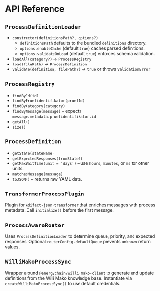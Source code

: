 # API Reference

## `ProcessDefinitionLoader`

- `constructor(definitionsPath?, options?)`
  - `definitionsPath` defaults to the bundled `definitions` directory.
  - `options.enableCache` (default `true`) caches parsed definitions.
  - `options.validateOnLoad` (default `true`) enforces schema validation.
- `loadAll(category?)` → `ProcessRegistry`
- `load(filePath)` → `ProcessDefinition`
- `validate(definition, filePath?)` → `true` or throws `ValidationError`

## `ProcessRegistry`

- `findById(id)`
- `findByPruefidentifikator(pruefId)`
- `findByCategory(category)`
- `findByMessage(message)` – expects `message.metadata.pruefidentifikator.id`
- `getAll()`
- `size()`

## `ProcessDefinition`

- `getState(stateName)`
- `getExpectedResponses(fromState?)`
- `getMaxWaitTime(unit = 'days')` – use `hours`, `minutes`, or `ms` for other units.
- `matchesMessage(message)`
- `toJSON()` – returns raw YAML data.

## `TransformerProcessPlugin`

Plugin for `edifact-json-transformer` that enriches messages with process metadata. Call `initialize()` before the first message.

## `ProcessAwareRouter`

Uses `ProcessDefinitionLoader` to determine queue, priority, and expected responses. Optional `routerConfig.defaultQueue` prevents `unknown` return values.

## `WilliMakoProcessSync`

Wrapper around `@energychain/willi-mako-client` to generate and update definitions from the Willi Mako knowledge base. Instantiate via `createWilliMakoProcessSync()` to use default credentials.
